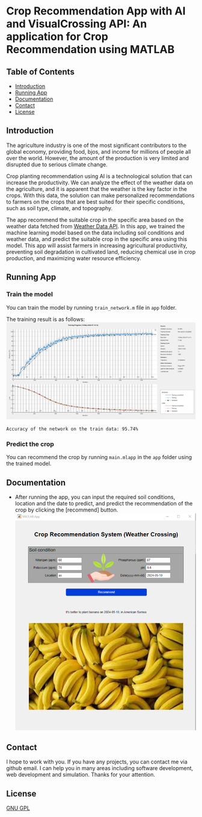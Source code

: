 # Crop Recommendation App with AI and VisualCrossing API: An application for Crop Recommendation using MATLAB

## Table of Contents
* [Introduction](#introduction)
* [Running App](#running-app)
* [Documentation](#documentation)
* [Contact](#contact)
* [License](#license)

## Introduction
The agriculture industry is one of the most significant contributors to the global economy, providing food, bjos, and income for millions of people all over the world. However, the amount of the production is very limited and disrupted due to serious climate change.

Crop planting recommendation using AI is a technological solution that can increase the productivity. We can analyze the effect of the weather data on the agriculture, and it is apparent that the weather is the key factor in the crops. With this data, the solution can make personalized recommendations to farmers on the crops that are best suited for their specific conditions, such as soil type, climate, and topography.

The app recommend the suitable crop in the specific area based on the weather data fetched from [Weather Data API](https://www.visualcrossing.com/weather-api). In this app, we trained the machine learning model based on the data including soil conditions and weather data, and predict the suitable crop in the specific area using this model. This app will assist farmers in increasing agricultural productivity, preventing soil degradation in cultivated land, reducing chemical use in crop production, and maximizing water resource efficiency.

## Running App
### Train the model
You can train the model by running `train_network.m` file in `app` folder.

The training result is as follows:
![training_result](img/training_result.png)
```
Accuracy of the network on the train data: 95.74%
```

### Predict the crop
You can recommend the crop by running `main.mlapp` in the `app` folder using the trained model.

## Documentation
* After running the app, you can input the required soil conditions, location and the date to predict, and predict the recommendation of the crop by clicking the [recommend] button.
![preview](img/result.png)

## Contact
I hope to work with you. If you have any projects, you can contact me via github email. I can help you in many areas including software development, web development and simulation. Thanks for your attention.

## License
[GNU GPL](LICENSE.txt)
